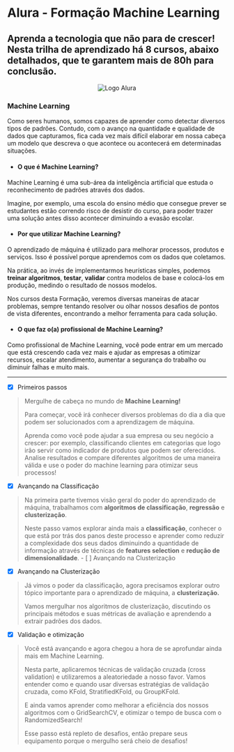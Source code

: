 
# Alura - Formação Machine Learning

## Aprenda a tecnologia que não para de crescer! Nesta trilha de aprendizado há 8 cursos, abaixo detalhados, que te garantem mais de 80h para conclusão.

<p align="center">
  <img src="https://www.nerdin.com.br/img/alura_a_circulo.png" alt="Logo Alura"/>
</p>


### Machine Learning

Como seres humanos, somos capazes de aprender como detectar diversos tipos de padrões. Contudo, com o avanço na quantidade e qualidade de dados que capturamos, fica cada vez mais difícil elaborar em nossa cabeça um modelo que descreva o que acontece ou acontecerá em determinadas situações.

-   #### **O que é Machine Learning?**
    

Machine Learning é uma sub-área da inteligência artificial que estuda o reconhecimento de padrões através dos dados.

Imagine, por exemplo, uma escola do ensino médio que consegue prever se estudantes estão correndo risco de desistir do curso, para poder trazer uma solução antes disso acontecer diminuindo a evasão escolar.

-   #### **Por que utilizar Machine Learning?**
    

O aprendizado de máquina é utilizado para melhorar processos, produtos e serviços. Isso é possível porque aprendemos com os dados que coletamos.

Na prática, ao invés de implementarmos heurísticas simples, podemos  **treinar algoritmos**,  **testar**,  **validar**  contra modelos de base e colocá-los em produção, medindo o resultado de nossos modelos.

Nos cursos desta Formação, veremos diversas maneiras de atacar problemas, sempre tentando resolver ou olhar nossos desafios de pontos de vista diferentes, encontrando a melhor ferramenta para cada solução.

-   #### **O que faz o(a) profissional de Machine Learning?**
Como profissional de Machine Learning, você pode entrar em um mercado que está crescendo cada vez mais e ajudar as empresas a otimizar recursos, escalar atendimento, aumentar a segurança do trabalho ou diminuir falhas e muito mais.

----------

  

 - [x] Primeiros passos

> Mergulhe de cabeça no mundo de  **Machine Learning!**
> 
> Para começar, você irá conhecer diversos problemas do dia a dia que
> podem ser solucionados com a aprendizagem de máquina.
> 
> Aprenda como você pode ajudar a sua empresa ou seu negócio a crescer:
> por exemplo, classificando clientes em categorias que logo irão servir
> como indicador de produtos que podem ser oferecidos. Analise
> resultados e compare diferentes algoritmos de uma maneira válida e use
> o poder do machine learning para otimizar seus processos!

 - [x] Avançando na Classificação

> Na primeira parte tivemos visão geral do poder do aprendizado de máquina, trabalhamos com  **algoritmos de classificação**,  **regressão**  e  **clusterização**.
>
> Neste passo vamos explorar ainda mais a  **classificação**, conhecer o que está por trás dos panos deste processo e aprender como reduzir a complexidade dos seus dados diminuindo a quantidade de informação através de técnicas de  **features selection**  e  **redução de dimensionalidade**. - [ ] Avançando na Clusterização

 - [x] Avançando na Clusterização

> Já vimos o poder da classificação, agora precisamos explorar outro
> tópico importante para o aprendizado de máquina, a  **clusterização.**
> 
> Vamos mergulhar nos algoritmos de clusterização, discutindo os
> principais métodos e suas métricas de avaliação e aprendendo a extrair
> padrões dos dados.

 - [x] Validação e otimização

> Você está avançando e agora chegou a hora de se aprofundar ainda mais
> em Machine Learning.
> 
> Nesta parte, aplicaremos técnicas de validação cruzada (cross
> validation) e utilizaremos a aleatoriedade a nosso favor. Vamos
> entender como e quando usar diversas estratégias de validação cruzada,
> como KFold, StratifiedKFold, ou GroupKFold.
> 
> E ainda vamos aprender como melhorar a eficiência dos nossos
> algoritmos com o GridSearchCV, e otimizar o tempo de busca com o
> RandomizedSearch!
> 
> Esse passo está repleto de desafios, então prepare seus equipamento
> porque o mergulho será cheio de desafios!
